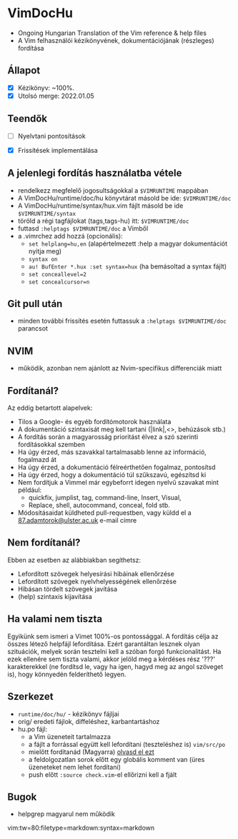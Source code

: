 # VimDocHu
* Ongoing Hungarian Translation of the Vim reference &amp; help files
* A Vim felhasználói kézikönyvének, dokumentációjának (részleges) fordítása

## Állapot
* [x] Kézikönyv: ~100%. 
* [x] Utolsó merge: 2022.01.05

## Teendők
* [ ] Nyelvtani pontosítások
* [x] Frissítések implementálása


## A jelenlegi fordítás használatba vétele
* rendelkezz megfelelő jogosultságokkal a `$VIMRUNTIME` mappában
* A VimDocHu/runtime/doc/hu könyvtárat másold be ide: `$VIMRUNTIME/doc`
* A VimDocHu/runtime/syntax/hux.vim fájlt másold be ide `$VIMRUNTIME/syntax`
* töröld a régi tagfájlokat (tags,tags-hu) itt: `$VIMRUNTIME/doc`
* futtasd `:helptags $VIMRUNTIME/doc` a Vimből
* a .vimrchez add hozzá (opcionális):
	* `set helplang=hu,en` (alapértelmezett :help a magyar dokumentációt nyitja
      meg)
	* `syntax on`
	* `au! BufEnter *.hux :set syntax=hux` (ha bemásoltad a syntax fájlt)
	* `set conceallevel=2`
	* `set concealcursor=n`

## Git pull után
* minden további frissítés esetén futtassuk a `:helptags $VIMRUNTIME/doc`
  parancsot

## NVIM
* működik, azonban nem ajánlott az Nvim-specifikus differenciák miatt

## Fordítanál?
Az eddig betartott alapelvek:
* Tilos a Google- és egyéb fordítómotorok használata
* A dokumentáció szintaxisát meg kell tartani (|link|,<>, behúzások stb.)
* A fordítás során a magyarosság prioritást élvez a szó szerinti fordításokkal
	  szemben
* Ha úgy érzed, más szavakkal tartalmasabb lenne az információ, fogalmazd át
* Ha úgy érzed, a dokumentáció félreérthetően fogalmaz, pontosítsd
* Ha úgy érzed, hogy a dokumentáció túl szűkszavú, egészítsd ki
* Nem fordítjuk a Vimmel már egybeforrt idegen nyelvű szavakat mint például:
    * quickfix, jumplist, tag, command-line, Insert, Visual, 
    * Replace, shell, autocommand, conceal, fold stb.
* Módosításaidat küldheted pull-requestben, vagy küldd el a
  87.adamtorok@ulster.ac.uk e-mail címre

## Nem fordítanál?
Ebben az esetben az alábbiakban segíthetsz:
* Lefordított szövegek helyesírási hibáinak ellenőrzése
* Lefordított szövegek nyelvhelyességének ellenőrzése
* Hibásan tördelt szövegek javítása
* (help) szintaxis kijavítása

## Ha valami nem tiszta
Egyikünk sem ismeri a Vimet 100%-os pontossággal. A fordítás célja az összes
létező helpfájl lefordítása. Ezért garantáltan lesznek olyan szituációk, melyek
során tesztelni kell a szóban forgó funkcionalitást.
Ha ezek ellenére sem tiszta valami, akkor jelöld meg a kérdéses rész '???'
karakterekkel (ne fordítsd le, vagy ha igen, hagyd meg az angol szöveget is),
hogy könnyedén felderíthető legyen.

## Szerkezet
* `runtime/doc/hu/` - kézikönyv fájljai
* orig/ eredeti fájlok, diffeléshez, karbantartáshoz
* hu.po fájl:
	* a Vim üzeneteit tartalmazza
	* a fájlt a forrással együtt kell lefordítani (teszteléshez is)  `vim/src/po`
	* mielőtt fordítanád (Magyarra) [olvasd el ezt](https://github.com/vim/vim/blob/master/src/po/README.txt)
	* a feldolgozatlan sorok előtt egy globális komment van (üres üzeneteket nem lehet fordítani)
	* push előtt `:source check.vim`-el ellőrizni kell a fjált

## Bugok
* helpgrep magyarul nem működik

 vim:tw=80:filetype=markdown:syntax=markdown
